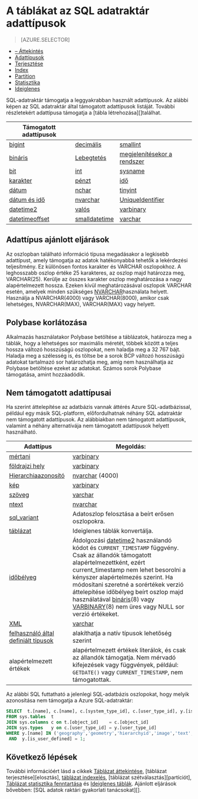 <properties
   pageTitle="A táblákat az SQL adatraktár adattípusok |} Microsoft Azure"
   description="Első lépések az adattípusok Azure SQL-adatraktár táblákhoz."
   services="sql-data-warehouse"
   documentationCenter="NA"
   authors="jrowlandjones"
   manager="barbkess"
   editor=""/>

<tags
   ms.service="sql-data-warehouse"
   ms.devlang="NA"
   ms.topic="article"
   ms.tgt_pltfrm="NA"
   ms.workload="data-services"
   ms.date="06/29/2016"
   ms.author="jrj;barbkess;sonyama"/>

# <a name="data-types-for-tables-in-sql-data-warehouse"></a>A táblákat az SQL adatraktár adattípusok

> [AZURE.SELECTOR]
- [– Áttekintés][]
- [Adattípusok][]
- [Terjesztése][]
- [Index][]
- [Partition][]
- [Statisztika][]
- [Ideiglenes][]

SQL-adatraktár támogatja a leggyakrabban használt adattípusok.  Az alábbi képen az SQL adatraktár által támogatott adattípusok listáját.  További részletekért adattípusa támogatja a [tábla létrehozása][]találhat.

|**Támogatott adattípusok**|||
|---|---|---|
[bigint][]|[decimális][]|[smallint][]|
[bináris][]|[Lebegtetés][]|[megjelenítésekor a rendszer][]|
[bit][]|[int][]|[sysname][]|
[karakter][]|[pénzt][]|[idő][]|
[dátum][]|[nchar][]|[tinyint][]|
[dátum és idő][]|[nvarchar][]|[UniqueIdentifier][]|
[datetime2][]|[valós][]|[varbinary][]|
[datetimeoffset][]|[smalldatetime][]|[varchar][]|


## <a name="data-type-best-practices"></a>Adattípus ajánlott eljárások

 Az oszlopban található információ típusa megadásakor a legkisebb adattípust, amely támogatja az adatok hatékonyabbá tehetők a lekérdezési teljesítmény. Ez különösen fontos karakter és VARCHAR oszlopokhoz. A leghosszabb oszlop értéke 25 karakteres, az oszlop majd határozza meg, VARCHAR(25). Kerülje az összes karakter oszlop meghatározása a nagy alapértelmezett hossza. Ezeken kívül meghatározásával oszlopok VARCHAR esetén, amelyek minden szükséges [NVARCHAR][]használata helyett.  Használja a NVARCHAR(4000) vagy VARCHAR(8000), amikor csak lehetséges, NVARCHAR(MAX), VARCHAR(MAX) vagy helyett.

## <a name="polybase-limitation"></a>Polybase korlátozása

Alkalmazás használatakor Polybase betöltése a táblázatok, határozza meg a táblák, hogy a lehetséges sor maximális méretét, többek között a teljes hossza változó hosszúságú oszlopokat, nem haladja meg a 32 767 bájt.  Haladja meg a szélesség is, és töltse be a sorok BCP változó hosszúságú adatokat tartalmazó sor határozhatja meg, amíg nem használhatja az Polybase betöltése ezeket az adatokat.  Számos sorok Polybase támogatása, amint hozzáadódik.

## <a name="unsupported-data-types"></a>Nem támogatott adattípusai

Ha szerint áttelepítése az adatbázis vannak áttérés Azure SQL-adatbázissal, például egy másik SQL-platform, előfordulhatnak néhány SQL adatraktár nem támogatott adattípusok.  Az alábbiakban nem támogatott adattípusok, valamint a néhány alternatívája nem támogatott adattípusok helyett használható.

|Adattípus|Megoldás:|
|---|---|
|[mértani][]|[varbinary][]|
|[földrajzi hely][]|[varbinary][]|
|[Hierarchiaazonosító][]|[nvarchar][] (4000)|
|[kép][ntext,text,image]|[varbinary][]|
|[szöveg][ntext,text,image]|[varchar][]|
|[ntext][ntext,text,image]|[nvarchar][]|
|[sql_variant][]|Adatoszlop felosztása a beírt erősen oszlopokra.|
|[táblázat][]|Ideiglenes táblák konvertálja.|
|[időbélyeg][]|Átdolgozási [datetime2][] használandó kódot és `CURRENT_TIMESTAMP` függvény.  Csak az állandók támogatott alapértelmezettként, ezért current_timestamp nem lehet besorolni a kényszer alapértelmezés szerint. Ha módosítani szeretné a sorértékek verzió áttelepítése időbélyeg beírt oszlop majd használatával [bináris][](8) vagy [VARBINARY][bináris](8) nem üres vagy NULL sor verzió értékeket.|
|[XML][]|[varchar][]|
|[felhasználó által definiált típusok][]|alakíthatja a natív típusok lehetőség szerint|
|alapértelmezett értékek|alapértelmezett értékek literálok, és csak az állandók támogatja.  Nem mérvadó kifejezések vagy függvények, például: `GETDATE()` vagy `CURRENT_TIMESTAMP`, nem támogatottak.|

Az alábbi SQL futtatható a jelenlegi SQL-adatbázis oszlopokat, hogy melyik azonosítása nem támogatja a Azure SQL-adatraktár:

```sql
SELECT  t.[name], c.[name], c.[system_type_id], c.[user_type_id], y.[is_user_defined], y.[name]
FROM sys.tables  t
JOIN sys.columns c on t.[object_id]    = c.[object_id]
JOIN sys.types   y on c.[user_type_id] = y.[user_type_id]
WHERE y.[name] IN ('geography','geometry','hierarchyid','image','text','ntext','sql_variant','timestamp','xml')
 AND  y.[is_user_defined] = 1;
```

## <a name="next-steps"></a>Következő lépések

További információért lásd a cikkek [Táblázat áttekintése][– Áttekintés], [táblázat terjesztése][elosztás], [táblázat indexelés][Index], [táblázat szétválasztás][partíciót], [Táblázat statisztika fenntartása][Statisztika] és [Ideiglenes táblák][ideiglenes].  Ajánlott eljárások bővebben: [SQL adatok raktári gyakorlati tanácsokat][].

<!--Image references-->

<!--Article references-->
[– Áttekintés]: ./sql-data-warehouse-tables-overview.md
[Adattípusok]: ./sql-data-warehouse-tables-data-types.md
[Terjesztése]: ./sql-data-warehouse-tables-distribute.md
[Index]: ./sql-data-warehouse-tables-index.md
[Partition]: ./sql-data-warehouse-tables-partition.md
[Statisztika]: ./sql-data-warehouse-tables-statistics.md
[Ideiglenes]: ./sql-data-warehouse-tables-temporary.md
[Ajánlott eljárások a SQL-adatok raktári]: ./sql-data-warehouse-best-practices.md

<!--MSDN references-->

<!--Other Web references-->
[táblázat létrehozása]: https://msdn.microsoft.com/library/mt203953.aspx
[bigint]: https://msdn.microsoft.com/library/ms187745.aspx
[bináris]: https://msdn.microsoft.com/library/ms188362.aspx
[bit]: https://msdn.microsoft.com/library/ms177603.aspx
[karakter]: https://msdn.microsoft.com/library/ms176089.aspx
[dátum]: https://msdn.microsoft.com/library/bb630352.aspx
[dátum és idő]: https://msdn.microsoft.com/library/ms187819.aspx
[datetime2]: https://msdn.microsoft.com/library/bb677335.aspx
[datetimeoffset]: https://msdn.microsoft.com/library/bb630289.aspx
[decimális]: https://msdn.microsoft.com/library/ms187746.aspx
[Lebegtetés]: https://msdn.microsoft.com/library/ms173773.aspx
[mértani]: https://msdn.microsoft.com/library/cc280487.aspx
[földrajzi hely]: https://msdn.microsoft.com/library/cc280766.aspx
[Hierarchiaazonosító]: https://msdn.microsoft.com/library/bb677290.aspx
[int]: https://msdn.microsoft.com/library/ms187745.aspx
[pénzt]: https://msdn.microsoft.com/library/ms179882.aspx
[nchar]: https://msdn.microsoft.com/library/ms186939.aspx
[nvarchar]: https://msdn.microsoft.com/library/ms186939.aspx
[ntext,text,image]: https://msdn.microsoft.com/library/ms187993.aspx
[valós]: https://msdn.microsoft.com/library/ms173773.aspx
[smalldatetime]: https://msdn.microsoft.com/library/ms182418.aspx
[smallint]: https://msdn.microsoft.com/library/ms187745.aspx
[megjelenítésekor a rendszer]: https://msdn.microsoft.com/library/ms179882.aspx
[sql_variant]: https://msdn.microsoft.com/library/ms173829.aspx
[sysname]: https://msdn.microsoft.com/library/ms186939.aspx
[táblázat]: https://msdn.microsoft.com/library/ms175010.aspx
[idő]: https://msdn.microsoft.com/library/bb677243.aspx
[időbélyeg]: https://msdn.microsoft.com/library/ms182776.aspx
[tinyint]: https://msdn.microsoft.com/library/ms187745.aspx
[UniqueIdentifier]: https://msdn.microsoft.com/library/ms187942.aspx
[varbinary]: https://msdn.microsoft.com/library/ms188362.aspx
[varchar]: https://msdn.microsoft.com/library/ms186939.aspx
[XML]: https://msdn.microsoft.com/library/ms187339.aspx
[felhasználó által definiált típusok]: https://msdn.microsoft.com/library/ms131694.aspx
